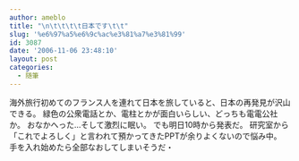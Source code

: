 ```yaml
---
author: ameblo
title: "\n\t\t\t\t日本です\t\t"
slug: '%e6%97%a5%e6%9c%ac%e3%81%a7%e3%81%99'
id: 3087
date: '2006-11-06 23:48:10'
layout: post
categories:
  - 随筆
---
```


海外旅行初めてのフランス人を連れて日本を旅していると、日本の再発見が沢山できる。 緑色の公衆電話とか、電柱とかが面白いらしい、どっちも電電公社か。 おなかへった…そして激烈に眠い。 でも明日10時から発表だ。 研究室から「これでよろしく」と言われて預かってきたPPTが余りよくないので悩み中。 手を入れ始めたら全部なおしてしまいそうだ・
